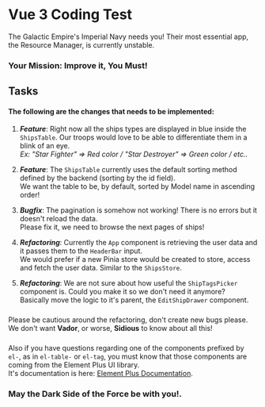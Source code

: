 # Vue 3 Coding Test

The Galactic Empire's Imperial Navy needs you!
Their most essential app, the Resource Manager, is currently unstable.

### Your Mission: Improve it, You Must!

## Tasks
#### The following are the changes that needs to be implemented:
1. **_Feature_**: Right now all the ships types are displayed in blue inside the `ShipsTable`. Our troops would love to be able to differentiate them in a blink of an eye.  
   _Ex: "Star Fighter" => Red color / "Star Destroyer" => Green color / etc.._


2. **_Feature_**: The `ShipsTable` currently uses the default sorting method defined by the backend (sorting by the id field).  
   We want the table to be, by default, sorted by Model name in ascending order!


3. **_Bugfix_**: The pagination is somehow not working! There is no errors but it doesn't reload the data.  
   Please fix it, we need to browse the next pages of ships!


4. **_Refactoring_**: Currently the `App` component is retrieving the user data and it passes them to the `HeaderBar` input.  
   We would prefer if a new Pinia store would be created to store, access and fetch the user data. Similar to the `ShipsStore`.


5. **_Refactoring_**: We are not sure about how useful the `ShipTagsPicker` component is. Could you make it so we don't need it anymore?  
   Basically move the logic to it's parent, the `EditShipDrawer` component.

###
Please be cautious around the refactoring, don't create new bugs please.  
We don't want **Vador**, or worse, **Sidious** to know about all this!
###
Also if you have questions regarding one of the components prefixed by `el-`, as in `el-table-` or `el-tag`,
you must know that those components are coming from the Element Plus UI library.  
It's documentation is here: [Element Plus Documentation](https://element-plus.org/en-US/component/button.html).

### May the Dark Side of the Force be with you!.
